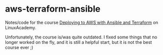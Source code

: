 # aws-terraform-ansible

Notes/code for the course [Deploying to AWS with Ansible and Terraform](https://linuxacademy.com/cp/modules/view/id/187) on LinuxAcademy.

Unfortunately, the course is/was quite outdated. I fixed some things that no longer worked on the fly,
and it is still a helpful start, but it is not the best course ever ;)
